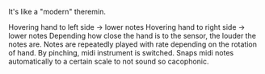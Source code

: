 It's like a "modern" theremin. 

Hovering hand to left side -> lower notes
Hovering hand to right side -> lower notes
Depending how close the hand is to the sensor, the louder the notes are.
Notes are repeatedly played with rate depending on the rotation of hand.
By pinching, midi instrument is switched.
Snaps midi notes automatically to a certain scale to not sound so cacophonic.
